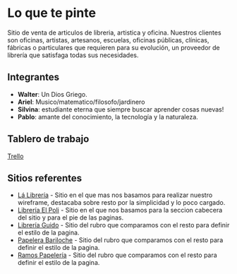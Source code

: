 ﻿# Lo que te pinte

 Sitio de venta de articulos de libreria, artistica y oficina. Nuestros clientes son oficinas, artistas, artesanos, escuelas, oficinas públicas, clínicas, fábricas o particulares que requieren para su evolución, un proveedor de librería que satisfaga todas sus necesidades.
 
## Integrantes

* **Walter**: Un Dios Griego.
* **Ariel**: Musico/matematico/filosofo/jardinero
* **Silvina**: estudiante eterna que siempre buscar aprender cosas nuevas!
* **Pablo**: amante del conocimiento, la tecnología y la naturaleza.

## Tablero de trabajo
[Trello](https://trello.com/b/hwizIgWY/ecommerce-digitalhouse)

## Sitios referentes
* [Lá Librería](https://lalibreriaypapeleria.com/) - Sitio en el que mas nos basamos para realizar nuestro wireframe, destacaba sobre resto por la simplicidad y lo poco cargado.
* [Librería El Poli](https://www.tienda.elpoli.com/) - Sitio en el que nos basamos para la seccion cabecera del sitio y para el pie de las paginas.
* [Librería Guido](https://libreriaguido.com.ar/) - Sitio del rubro que comparamos con el resto para definir el estilo de la pagina.
* [Papelera Bariloche](https://www.papelerabariloche.com.ar/) - Sitio del rubro que comparamos con el resto para definir el estilo de la pagina.
* [Ramos Papelería](https://www.ramospapeleria.com.ar/) - Sitio del rubro que comparamos con el resto para definir el estilo de la pagina.
